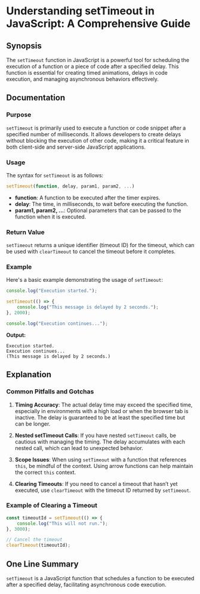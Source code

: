 <!--
Meta Description: # Understanding setTimeout in JavaScript: A Comprehensive Guide ## Synopsis The `setTimeout` function in JavaScript is a powerful tool for scheduling ...
Meta Keywords: settimeout, function, execution, javascript, delay
-->

# Understanding setTimeout in JavaScript: A Comprehensive Guide

## Synopsis
The `setTimeout` function in JavaScript is a powerful tool for scheduling the execution of a function or a piece of code after a specified delay. This function is essential for creating timed animations, delays in code execution, and managing asynchronous behaviors effectively.

## Documentation

### Purpose
`setTimeout` is primarily used to execute a function or code snippet after a specified number of milliseconds. It allows developers to create delays without blocking the execution of other code, making it a critical feature in both client-side and server-side JavaScript applications.

### Usage
The syntax for `setTimeout` is as follows:

```javascript
setTimeout(function, delay, param1, param2, ...)
```

- **function**: A function to be executed after the timer expires.
- **delay**: The time, in milliseconds, to wait before executing the function.
- **param1, param2, ...**: Optional parameters that can be passed to the function when it is executed.

### Return Value
`setTimeout` returns a unique identifier (timeout ID) for the timeout, which can be used with `clearTimeout` to cancel the timeout before it completes.

### Example
Here's a basic example demonstrating the usage of `setTimeout`:

```javascript
console.log("Execution started.");

setTimeout(() => {
    console.log("This message is delayed by 2 seconds.");
}, 2000);

console.log("Execution continues...");
```

**Output:**
```
Execution started.
Execution continues...
(This message is delayed by 2 seconds.)
```

## Explanation
### Common Pitfalls and Gotchas

1. **Timing Accuracy**: The actual delay time may exceed the specified time, especially in environments with a high load or when the browser tab is inactive. The delay is guaranteed to be at least the specified time but can be longer.

2. **Nested setTimeout Calls**: If you have nested `setTimeout` calls, be cautious with managing the timing. The delay accumulates with each nested call, which can lead to unexpected behavior.

3. **Scope Issues**: When using `setTimeout` with a function that references `this`, be mindful of the context. Using arrow functions can help maintain the correct `this` context.

4. **Clearing Timeouts**: If you need to cancel a timeout that hasn’t yet executed, use `clearTimeout` with the timeout ID returned by `setTimeout`.

### Example of Clearing a Timeout
```javascript
const timeoutId = setTimeout(() => {
    console.log("This will not run.");
}, 3000);

// Cancel the timeout
clearTimeout(timeoutId);
```

## One Line Summary
`setTimeout` is a JavaScript function that schedules a function to be executed after a specified delay, facilitating asynchronous code execution.